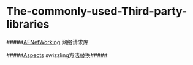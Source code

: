 # The-commonly-used-Third-party-libraries
#####[AFNetWorking](https://github.com/AFNetworking/AFNetworking) 网络请求库

#####[Aspects](https://github.com/steipete/Aspects) swizzling方法替换#####